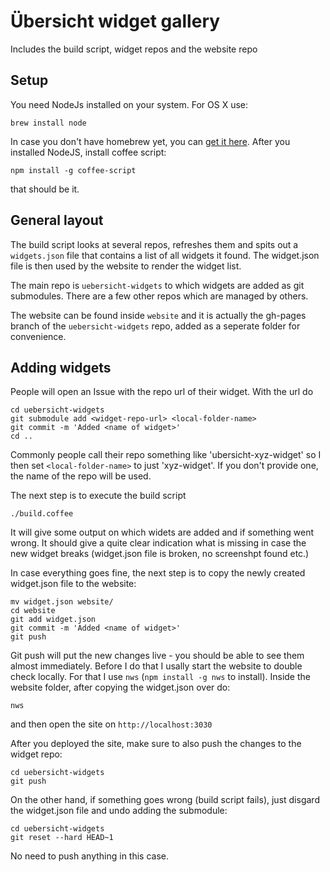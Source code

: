 # Übersicht widget gallery

Includes the build script, widget repos and the website repo

## Setup

You need NodeJs installed on your system. For OS X use:

    brew install node

In case you don't have homebrew yet, you can [get it here](http://brew.sh).
After you installed NodeJS, install coffee script:

    npm install -g coffee-script

that should be it.

## General layout

The build script looks at several repos, refreshes them and spits out a `widgets.json` file that contains a list of all widgets it found. The widget.json file is then used by the website to render the widget list.

The main repo is `uebersicht-widgets` to which widgets are added as git submodules. There are a few other repos which are managed by others.

The website can be found inside `website` and it is actually the gh-pages branch of the `uebersicht-widgets` repo, added as a seperate folder for convenience.

## Adding widgets

People will open an Issue with the repo url of their widget. With the url do

    cd uebersicht-widgets
    git submodule add <widget-repo-url> <local-folder-name>
    git commit -m 'Added <name of widget>'
    cd ..

Commonly people call their repo something like 'ubersicht-xyz-widget' so I then set `<local-folder-name>` to just 'xyz-widget'. If you don't provide one, the name of the repo will be used.

The next step is to execute the build script

    ./build.coffee

It will give some output on which widets are added and if something went wrong. It should give a quite clear indication what is missing in case the new widget breaks (widget.json file is broken, no screenshpt found etc.)

In case everything goes fine, the next step is to copy the newly created widget.json file to the website:

    mv widget.json website/
    cd website
    git add widget.json
    git commit -m 'Added <name of widget>'
    git push

Git push will put the new changes live - you should be able to see them almost immediately. Before I do that I usally start the website to double check locally. For that I use `nws` (`npm install -g nws` to install). Inside the website folder, after copying the widget.json over do:

    nws

and then open the site on `http://localhost:3030`

After you deployed the site, make sure to also push the changes to the widget repo:

    cd uebersicht-widgets
    git push

On the other hand, if something goes wrong (build script fails), just disgard the widget.json file and undo adding the submodule:

    cd uebersicht-widgets
    git reset --hard HEAD~1

No need to push anything in this case.
